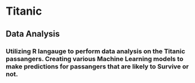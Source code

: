 # Titanic
## Data Analysis
### Utilizing R langauge to perform data analysis on the Titanic passangers. Creating various Machine Learning models to make predictions for passangers that are likely to Survive or not.
